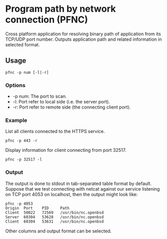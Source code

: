 # Program path by network connection (PFNC)

Cross platform application for resolving binary path of application from its TCP/UDP port number. Outputs application path and related information in selected format.

## Usage

```shell
pfnc -p num [-l|-r]
```

### Options

- -p num: The port to scan.
- -l: Port refer to local side (i.e. the server port).
- -r: Port refer to remote side (the connecting client port).

### Example

List all clients connected to the HTTPS service.

```shell
pfnc -p 443 -r
```

Display information for client connecting from port 32517.

```shell
pfnc -p 32517 -l
```

### Output

The output is done to stdout in tab-separated table format by default. Suppose that we test connecting with netcat against our service listening on TCP port 4053 on localhost, then the output might look like:

```shell
pfnc -p 4053
Origin  Port    PID     Path
Client  50022   72569   /usr/bin/nc.openbsd
Server  60304   53628   /usr/bin/nc.openbsd
Client  60304   53631   /usr/bin/nc.openbsd
```

Other columns and output format can be selected.
